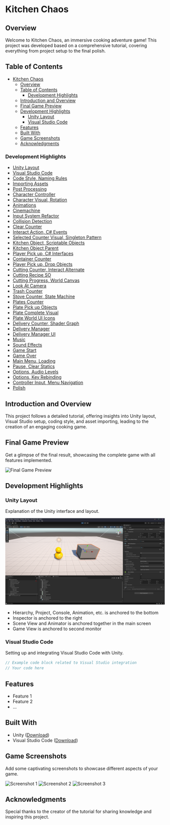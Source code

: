 # Kitchen Chaos

## Overview

Welcome to Kitchen Chaos, an immersive cooking adventure game! This project was developed based on a comprehensive tutorial, covering everything from project setup to the final polish.

## Table of Contents

- [Kitchen Chaos](#kitchen-chaos)
  - [Overview](#overview)
  - [Table of Contents](#table-of-contents)
    - [Development Highlights](#development-highlights)
  - [Introduction and Overview](#introduction-and-overview)
  - [Final Game Preview](#final-game-preview)
  - [Development Highlights](#development-highlights-1)
    - [Unity Layout](#unity-layout)
    - [Visual Studio Code](#visual-studio-code)
  - [Features](#features)
  - [Built With](#built-with)
  - [Game Screenshots](#game-screenshots)
  - [Acknowledgments](#acknowledgments)

### Development Highlights

- [Unity Layout](#unity-layout)
- [Visual Studio Code](#visual-studio-code)
- [Code Style, Naming Rules](#code-style-naming-rules)
- [Importing Assets](#importing-assets)
- [Post Processing](#post-processing)
- [Character Controller](#character-controller)
- [Character Visual, Rotation](#character-visual-rotation)
- [Animations](#animations)
- [Cinemachine](#cinemachine)
- [Input System Refactor](#input-system-refactor)
- [Collision Detection](#collision-detection)
- [Clear Counter](#clear-counter)
- [Interact Action, C# Events](#interact-action-c-events)
- [Selected Counter Visual, Singleton Pattern](#selected-counter-visual-singleton-pattern)
- [Kitchen Object, Scriptable Objects](#kitchen-object-scriptable-objects)
- [Kitchen Object Parent](#kitchen-object-parent)
- [Player Pick up, C# Interfaces](#player-pick-up-c-interfaces)
- [Container Counter](#container-counter)
- [Player Pick up, Drop Objects](#player-pick-up-drop-objects)
- [Cutting Counter, Interact Alternate](#cutting-counter-interact-alternate)
- [Cutting Recipe SO](#cutting-recipe-so)
- [Cutting Progress, World Canvas](#cutting-progress-world-canvas)
- [Look At Camera](#look-at-camera)
- [Trash Counter](#trash-counter)
- [Stove Counter, State Machine](#stove-counter-state-machine)
- [Plates Counter](#plates-counter)
- [Plate Pick up Objects](#plate-pick-up-objects)
- [Plate Complete Visual](#plate-complete-visual)
- [Plate World UI Icons](#plate-world-ui-icons)
- [Delivery Counter, Shader Graph](#delivery-counter-shader-graph)
- [Delivery Manager](#delivery-manager)
- [Delivery Manager UI](#delivery-manager-ui)
- [Music](#music)
- [Sound Effects](#sound-effects)
- [Game Start](#game-start)
- [Game Over](#game-over)
- [Main Menu, Loading](#main-menu-loading)
- [Pause, Clear Statics](#pause-clear-statics)
- [Options, Audio Levels](#options-audio-levels)
- [Options, Key Rebinding](#options-key-rebinding)
- [Controller Input, Menu Navigation](#controller-input-menu-navigation)
- [Polish](#polish)

## Introduction and Overview

This project follows a detailed tutorial, offering insights into Unity layout, Visual Studio setup, coding style, and asset importing, leading to the creation of an engaging cooking game.

## Final Game Preview

Get a glimpse of the final result, showcasing the complete game with all features implemented.

![Final Game Preview](link_to_image_or_gif)

## Development Highlights

### Unity Layout

Explanation of the Unity interface and layout.

![Unity Layout](Screenshots/UnityLayout.png)

- Hierarchy, Project, Console, Animation, etc. is anchored to the bottom
- Inspector is anchored to the right
- Scene View and Animator is anchored together in the main screen
- Game View is anchored to second monitor

### Visual Studio Code

Setting up and integrating Visual Studio Code with Unity.

```csharp
// Example code block related to Visual Studio integration
// Your code here
```

## Features

- Feature 1
- Feature 2
- …

## Built With

- Unity ([Download](https://unity.com/))
- Visual Studio Code ([Download](https://code.visualstudio.com/))

## Game Screenshots

Add some captivating screenshots to showcase different aspects of your game.

![Screenshot 1](https://chat.openai.com/c/link_to_screenshot1) ![Screenshot 2](https://chat.openai.com/c/link_to_screenshot2) ![Screenshot 3](https://chat.openai.com/c/link_to_screenshot3)

## Acknowledgments

Special thanks to the creator of the tutorial for sharing knowledge and inspiring this project.
